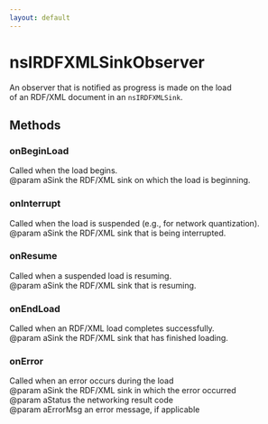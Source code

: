 ```yaml
---
layout: default
---
```


# nsIRDFXMLSinkObserver #
  
An observer that is notified as progress is made on the load  
of an RDF/XML document in an <code>nsIRDFXMLSink</code>.  
  

## Methods ##

### onBeginLoad ###
  
Called when the load begins.  
@param aSink the RDF/XML sink on which the load is beginning.  
  

### onInterrupt ###
  
Called when the load is suspended (e.g., for network quantization).  
@param aSink the RDF/XML sink that is being interrupted.  
  

### onResume ###
  
Called when a suspended load is resuming.  
@param aSink the RDF/XML sink that is resuming.  
  

### onEndLoad ###
  
Called when an RDF/XML load completes successfully.  
@param aSink the RDF/XML sink that has finished loading.  
  

### onError ###
  
Called when an error occurs during the load  
@param aSink the RDF/XML sink in which the error occurred  
@param aStatus the networking result code  
@param aErrorMsg an error message, if applicable  
  
